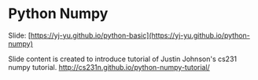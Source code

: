 # Python Numpy
Slide: [https://yj-yu.github.io/python-basic](https://yj-yu.github.io/python-numpy)



Slide content is created to introduce tutorial of Justin Johnson's cs231 numpy tutorial. http://cs231n.github.io/python-numpy-tutorial/
